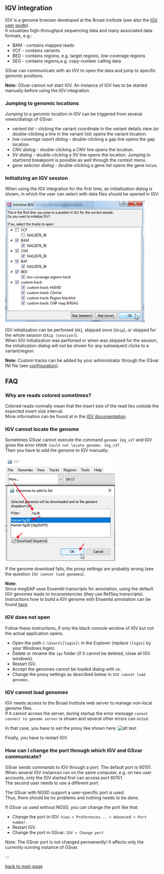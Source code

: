## IGV integration

IGV is a genome brwoser developed at the Broad institute (see also the [IGV user guide](http://software.broadinstitute.org/software/igv/UserGuide)).  
It visualizes high-throughput sequencing data and many associated data formats, e.g.:

* BAM - contains mapped reads
* VCF - contains variants
* BED - contains regions, e.g. target regions, low-coverage regions
* SEG - contains regions,e.g. copy-number calling data

GSvar can communicate with an IGV to open the data and jump to specific genomic positions.  

**Note:** GSvar cannot not start IGV. An instance of IGV has to be started manually before using the IGV integration.

### Jumping to genomic locations

Jumping to a genomic location in IGV can be triggered from several views/dialogs of GSvar:

* *variant list* - clicking the variant coordinate in the variant details view (or double-clicking a line in the variant list) opens the variant location.
* *low-coverage report dialog* - double-clicking a gap line opens the gap location.
* *CNV dialog* - double-clicking a CNV line opens the location.
* *SV dialog* - double-clicking a SV line opens the location. Jumping to start/end breakpoint is possible as well through the context menu.
* *gene selector dialog* - double-clicking a gene list opens the gene locus.

### Initializing an IGV session

When using the IGV integration for the first time, an initialization dialog is shown, in which the user can select with data files should be opened in IGV:

![igv_init.png](igv_init.png)

IGV initialization can be perfomed (`Ok`), skipped once (`Skip`), or skipped for the whole session (`Skip (session)`).  
When IGV initialization was perfomed or when was skipped for the session, the initialization dialog will not be shown for any subsequent clicks to a variant/region.


**Note:** Custom tracks can be added by your administrator through the GSvar INI file (see [configuration](configuration.md)).


## FAQ

### Why are reads colored sometimes?

Colored reads normally mean that the insert size of the read lies outside the expected insert size interval.  
More information can be found at in the [IGV documentation](https://software.broadinstitute.org/software/igv/interpreting_insert_size).

### IGV cannot locate the genome

Sometimes GSvar cannot execute the command `genome 1kg_v37` and IGV gives the error `ERROR Could not locate genome: 1kg_v37`.  
Then you have to add the genome to IGV manually:

![alt text](igv_load_genome.png)

If the genome download fails, the proxy settings are probably wrong (see the question `IGV cannot load genomes`).

**Note:**  
Since megSAP uses Ensembl transcripts for annotation, using the default IGV genomes leads to inconsistencies (they use RefSeq transcripts).  
Instructions how to build a IGV genome with Ensembl annotation can be found [here](https://github.com/imgag/IGV_genome_ensembl).

### IGV does not open
Follow these instructions, if only the black console window of IGV but not the actual application opens.

 - Open the path `C:\Users\[login]\` in the Explorer (replace `[login]` by your Windows login).
 - Delete or rename the `igv` folder (if it cannot be deleted, close all IGV windows).
 - Restart IGV.
 - Accept the genomes cannot be loaded dialog with `ok`.
 - Change the proxy settings as described below in `IGV cannot load genomes`.

### IGV cannot load genomes
IGV needs access to the Broad Institute web server to manage non-local genome files.  
If it cannot access the server, during startup the error message `cannot connect to genome server` is shown and several other errors can occur.

In that case, you have to set the proxy like shown here:
![alt text](igv_proxy.png)

Finally, you have to restart IGV.

### How can I change the port through which IGV and GSvar communicate?
GSvar sends commands to IGV through a port. The default port is 60151.  
When several IGV instances run on the same computer, e.g. on two user accounts, only the IGV started first can access port 60151.  
The second user needs to use a different port.  

The GSvar with NGSD support a user-specific port is used.  
Thus, there should be no problems and nothing needs to be done.

If GSvar us used without NGSD, you can change the port like that:

- Change the port in IGV: `View > Preferences... > Advanced > Port number`.
- Restart IGV.
- Change the port in GSvar: `IGV > Change port`

Note: The GSvar port is not changed permanently! It affects only the currently running instance of GSvar.

--

[back to main page](index.md)
